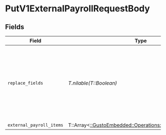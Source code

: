 # PutV1ExternalPayrollRequestBody


## Fields

| Field                                                                                                          | Type                                                                                                           | Required                                                                                                       | Description                                                                                                    |
| -------------------------------------------------------------------------------------------------------------- | -------------------------------------------------------------------------------------------------------------- | -------------------------------------------------------------------------------------------------------------- | -------------------------------------------------------------------------------------------------------------- |
| `replace_fields`                                                                                               | *T.nilable(T::Boolean)*                                                                                        | :heavy_minus_sign:                                                                                             | Patch update external payroll items when set to true, otherwise it will overwrite the previous changes.        |
| `external_payroll_items`                                                                                       | T::Array<[::GustoEmbedded::Operations::ExternalPayrollItems](../../models/operations/externalpayrollitems.md)> | :heavy_minus_sign:                                                                                             | N/A                                                                                                            |